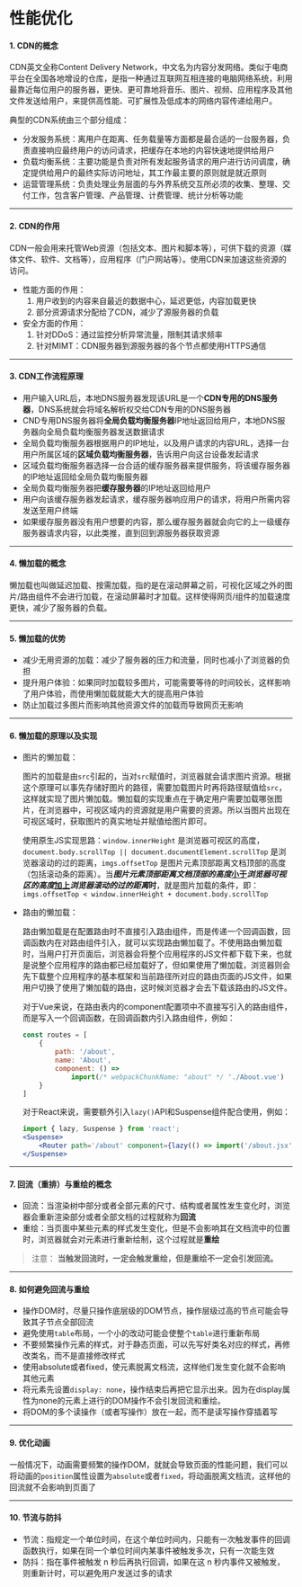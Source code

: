 # 性能优化

#### 1. CDN的概念

CDN英文全称Content Delivery Network，中文名为内容分发网络。类似于电商平台在全国各地增设的仓库，是指一种通过互联网互相连接的电脑网络系统，利用最靠近每位用户的服务器，更快、更可靠地将音乐、图片、视频、应用程序及其他文件发送给用户，来提供高性能、可扩展性及低成本的网络内容传递给用户。

典型的CDN系统由三个部分组成：

- 分发服务系统：离用户在距离、任务载量等方面都是最合适的一台服务器，负责直接响应最终用户的访问请求，把缓存在本地的内容快速地提供给用户
- 负载均衡系统：主要功能是负责对所有发起服务请求的用户进行访问调度，确定提供给用户的最终实际访问地址，其工作最主要的原则就是就近原则
- 运营管理系统：负责处理业务层面的与外界系统交互所必须的收集、整理、交付工作，包含客户管理、产品管理、计费管理、统计分析等功能

------

#### 2. CDN的作用

CDN一般会用来托管Web资源（包括文本、图片和脚本等），可供下载的资源（媒体文件、软件、文档等），应用程序（门户网站等）。使用CDN来加速这些资源的访问。

- 性能方面的作用：
  1. 用户收到的内容来自最近的数据中心，延迟更低，内容加载更快
  2. 部分资源请求分配给了CDN，减少了源服务器的负载
- 安全方面的作用：
  1. 针对DDoS：通过监控分析异常流量，限制其请求频率
  2. 针对MIMT：CDN服务器到源服务器的各个节点都使用HTTPS通信

------

#### 3. CDN工作流程原理

- 用户输入URL后，本地DNS服务器发现该URL是一个**CDN专用的DNS服务器**，DNS系统就会将域名解析权交给CDN专用的DNS服务器
- CND专用DNS服务器将**全局负载均衡服务器**IP地址返回给用户，本地DNS服务器向全局负载均衡服务器发送数据请求
- 全局负载均衡服务器根据用户的IP地址，以及用户请求的内容URL，选择一台用户所属区域的**区域负载均衡服务器**，告诉用户向这台设备发起请求
- 区域负载均衡服务器选择一台合适的缓存服务器来提供服务，将该缓存服务器的IP地址返回给全局负载均衡服务器
- 全局负载均衡服务器把**缓存服务器**的IP地址返回给用户
- 用户向该缓存服务器发起请求，缓存服务器响应用户的请求，将用户所需内容发送至用户终端
- 如果缓存服务器没有用户想要的内容，那么缓存服务器就会向它的上一级缓存服务器请求内容，以此类推，直到回到源服务器获取资源

------

#### 4. 懒加载的概念

懒加载也叫做延迟加载、按需加载，指的是在滚动屏幕之前，可视化区域之外的图片/路由组件不会进行加载，在滚动屏幕时才加载。这样使得网页/组件的加载速度更快，减少了服务器的负载。

------

#### 5.  懒加载的优势

- 减少无用资源的加载：减少了服务器的压力和流量，同时也减小了浏览器的负担
- 提升用户体验：如果同时加载较多图片，可能需要等待的时间较长，这样影响了用户体验，而使用懒加载就能大大的提高用户体验
- 防止加载过多图片而影响其他资源文件的加载而导致网页无影响

------

#### 6. 懒加载的原理以及实现

- 图片的懒加载：

  图片的加载是由`src`引起的，当对`src`赋值时，浏览器就会请求图片资源。根据这个原理可以事先存储好图片的路径，需要加载图片时再将路径赋值给`src`，这样就实现了图片懒加载。懒加载的实现重点在于确定用户需要加载哪张图片，在浏览器中，可视区域内的资源就是用户需要的资源。所以当图片出现在可视区域时，获取图片的真实地址并赋值给图片即可。

  使用原生JS实现思路：`window.innerHeight` 是浏览器可视区的高度，`document.body.scrollTop || document.documentElement.scrollTop` 是浏览器滚动的过的距离，`imgs.offsetTop` 是图片元素顶部距离文档顶部的高度（包括滚动条的距离）。当***图片元素顶部距离文档顶部的高度*<u>小于</u>*浏览器可视区的高度*<u>加上</u>*浏览器滚动的过的距离*时**，就是图片加载的条件，即：`imgs.offsetTop < window.innerHeight + document.body.scrollTop`

- 路由的懒加载：

  路由懒加载是在配置路由时不直接引入路由组件，而是传递一个回调函数，回调函数内在对路由组件引入，就可以实现路由懒加载了。不使用路由懒加载时，当用户打开页面后，浏览器会将整个应用程序的JS文件都下载下来，也就是说整个应用程序的路由都已经加载好了，但如果使用了懒加载，浏览器则会先下载整个应用程序的基本框架和当前路径所对应的路由页面的JS文件，如果用户切换了使用了懒加载的路由，这时候浏览器才会去下载该路由的JS文件。

  对于Vue来说，在路由表内的component配置项中不直接写引入的路由组件，而是写入一个回调函数，在回调函数内引入路由组件，例如：

  ```js
  const routes = [
      {
          path: '/about',
          name: 'About',
          component: () =>
              import(/* webpackChunkName: "about" */ './About.vue')
      }
  ]
  ```

  对于React来说，需要额外引入`lazy()`API和Suspense组件配合使用，例如：

  ```jsx
  import { lazy, Suspense } from 'react';
  <Suspense>
      <Router path='/about' component={lazy(() => import('/about.jsx'))} />
  </Suspense>
  ```

------

#### 7. 回流（重排）与重绘的概念

- 回流：当渲染树中部分或者全部元素的尺寸、结构或者属性发生变化时，浏览器会重新渲染部分或者全部文档的过程就称为**回流**
- 重绘：当页面中某些元素的样式发生变化，但是不会影响其在文档流中的位置时，浏览器就会对元素进行重新绘制，这个过程就是**重绘**

> 注意： **当触发回流时，一定会触发重绘，但是重绘不一定会引发回流。**

------

#### 8. 如何避免回流与重绘

- 操作DOM时，尽量只操作底层级的DOM节点，操作层级过高的节点可能会导致其子节点全部回流
- 避免使用`table`布局，一个小的改动可能会使整个`table`进行重新布局
- 不要频繁操作元素的样式，对于静态页面，可以先写好类名对应的样式，再修改类名，而不是直接修改样式
- 使用absolute或者fixed，使元素脱离文档流，这样他们发生变化就不会影响其他元素
- 将元素先设置`display: none`，操作结束后再把它显示出来。因为在display属性为none的元素上进行的DOM操作不会引发回流和重绘。
- 将DOM的多个读操作（或者写操作）放在一起，而不是读写操作穿插着写

------

#### 9. 优化动画

一般情况下，动画需要频繁的操作DOM，就就会导致页面的性能问题，我们可以将动画的`position`属性设置为`absolute`或者`fixed`，将动画脱离文档流，这样他的回流就不会影响到页面了

------

#### 10. 节流与防抖

- 节流：指规定一个单位时间，在这个单位时间内，只能有一次触发事件的回调函数执行，如果在同一个单位时间内某事件被触发多次，只有一次能生效
- 防抖：指在事件被触发 n 秒后再执行回调，如果在这 n 秒内事件又被触发，则重新计时，可以避免用户发送过多的请求